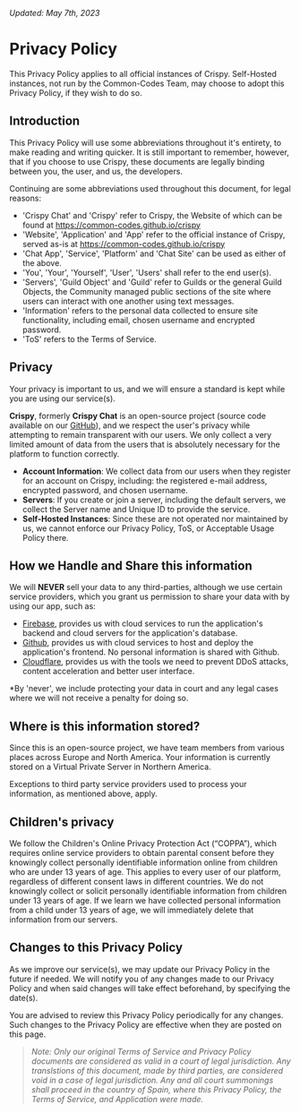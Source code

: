 *Updated: May 7th, 2023*

# Privacy Policy

This Privacy Policy applies to all official instances of Crispy.
Self-Hosted instances, not run by the Common-Codes Team, may choose to adopt this Privacy Policy, if they wish to do so.

## Introduction
This Privacy Policy will use some abbreviations throughout it's entirety, to make reading and writing quicker.
It is still important to remember, however, that if you choose to use Crispy, these documents are legally binding between you, the user, and us, the developers.

Continuing are some abbreviations used throughout this document, for legal reasons:
- 'Crispy Chat' and 'Crispy' refer to Crispy, the Website of which can be found at https://common-codes.github.io/crispy
- 'Website', 'Application' and 'App' refer to the official instance of Crispy, served as-is at https://common-codes.github.io/crispy
- 'Chat App', 'Service', 'Platform' and 'Chat Site' can be used as either of the above.
- 'You', 'Your', 'Yourself', 'User', 'Users' shall refer to the end user(s).
- 'Servers', 'Guild Object' and 'Guild' refer to Guilds or the general Guild Objects, the Community managed public sections of the site where users can interact with one another using text messages.
- 'Information' refers to the personal data collected to ensure site functionality, including email, chosen username and encrypted password.
- 'ToS' refers to the Terms of Service.

## Privacy

Your privacy is important to us, and we will ensure a standard is kept while you are using our service(s).

**Crispy**, formerly **Crispy Chat** is an open-source project (source code available on our [GitHub](https://github.com/Common-Codes)), and we respect the user's privacy while attempting to remain transparent with our users.
We only collect a very limited amount of data from the users that is absolutely necessary for the platform to function correctly.

- **Account Information**: We collect data from our users when they register for an account on Crispy, including: the registered e-mail address, encrypted password, and chosen username.
- **Servers**: If you create or join a server, including the default servers, we collect the Server name and Unique ID to provide the service.
- **Self-Hosted Instances**: Since these are not operated nor maintained by us, we cannot enforce our Privacy Policy, ToS, or Acceptable Usage Policy there.

## How we Handle and Share this information

We will **NEVER** sell your data to any third-parties, although we use certain service providers, which you grant us permission to share your data with by using our app, such as:

- [Firebase](https://firebase.google.com), provides us with cloud services to run the application's backend and cloud servers for the application's database.
- [Github](https://github.com), provides us with cloud services to host and deploy the application's frontend. No personal information is shared with Github.
- [Cloudflare](https://coudflare.com), provides us with the tools we need to prevent DDoS attacks, content acceleration and better user interface.

*By 'never', we include protecting your data in court and any legal cases where we will not receive a penalty for doing so.

## Where is this information stored?

Since this is an open-source project, we have team members from various places across Europe and North America. Your information is currently stored on a Virtual Private Server in Northern America.

Exceptions to third party service providers used to process your information, as mentioned above, apply.

## Children's privacy

We follow the Children's Online Privacy Protection Act (“COPPA”), which requires online service providers to obtain parental consent before they knowingly collect personally identifiable information online from children who are under 13 years of age. This applies to every user of our platform, regardless of different consent laws in different countries. We do not knowingly collect or solicit personally identifiable information from children under 13 years of age. If we learn we have collected personal information from a child under 13 years of age, we will immediately delete that information from our servers.

## Changes to this Privacy Policy

As we improve our service(s), we may update our Privacy Policy in the future if needed. We will notify you of any changes made to our Privacy Policy and when said changes will take effect beforehand, by specifying the date(s).

You are advised to review this Privacy Policy periodically for any changes. Such changes to the Privacy Policy are effective when they are posted on this page.


> *Note: Only our original Terms of Service and Privacy Policy documents are considered as valid in a court of legal jurisdiction. Any translstions of this document, made by third parties, are considered void in a case of legal jurisdiction. Any and all court summonings shall proceed in the country of Spain, where this Privacy Policy, the Terms of Service, and Application were made.*

